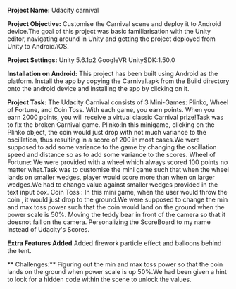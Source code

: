 **Project Name:** Udacity carnival

**Project Objective:** Customise the Carnival scene and deploy it to Android device.The goal of this project was basic familiarisation with the Unity editor, navigating around in Unity and getting the project deployed from Unity to Android/iOS.

**Project Settings:** 
  Unity 5.6.1p2
  GoogleVR UnitySDK:1.50.0
      
**Installation on Android:**
This project has been built using Android as the platform.
Install the app by copying the Carnival.apk from the Build directory onto the android device and installing the app by clicking on it.

**Project Task:**
The Udacity Carnival consists of 3 Mini-Games: Plinko, Wheel of Fortune, and Coin Toss. With each game, you earn points. When you earn 2000 points, you will receive a virtual classic Carnival prize!Task was to fix the broken Carnival game.
Plinko:In this minigame, clicking on the Plinko object, the coin would just drop with not much variance to the oscillation, thus resulting in a score of 200 in most cases.We were supposed to add some variance to the game by changing the oscillation speed and distance so as to add some variance to the scores.
Wheel of Fortune: We were provided with a wheel which always scored 100 points no matter what.Task was to customise the mini game such that when the wheel lands on smaller wedges, player would score more than when on larger wedges.We had to change value against smaller wedges provided in the text input box.
Coin Toss : In this mini game, when the user would throw the coin , it would just drop to the ground.We were supposed to change the min and max toss power such that the coin would land on the ground when the power scale is 50%.
Moving the teddy bear in front of the camera so that it doesnot fall on the camera.
Personalizing the ScoreBoard to my name instead of Udacity's Scores.

**Extra Features Added**
Added firework particle effect and balloons behind the tent.

** Challenges:**
Figuring out the min and max toss power so that the coin lands on the ground when power scale is up 50%.We had been given a hint to look for a hidden code within the scene to unlock the values.
